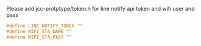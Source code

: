 Please add jcc-protptype/token.h for line notify api token and wifi user and pass
```c
#define LINE_NOTIFY_TOKEN ""
#define WIFI_STA_NAME ""
#define WIFI_STA_PASS ""
```
